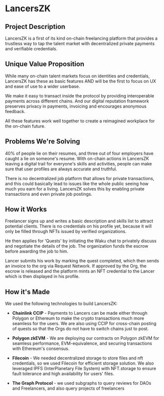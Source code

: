 # LancersZK

## Project Description
LancersZK is a first of its kind on-chain freelancing platform that provides a trustless way to tap the talent market with decentralized private payments and verifiable credentials.

## Unique Value Proposition

While many on-chain talent markets focus on identities and credentials, LancersZK has these as basic features AND will be the first to focus on UX and ease of use to a wider userbase.

We make it easy to transact inside the protocol by providing interoperable payments across different chains. And our digital reputation framework preserves privacy in payments, invoicing and encourages anonymous feedback.

All these features work well together to create a reimagined workplace for the on-chain future.

## Problems We're Solving

40% of people lie on their resumes, and three out of four employers have caught a lie on someone's resume. With on-chain actions in LancersZK leaving a digital trail for everyone's skills and activities, people can make sure that user profiles are 
always accurate and truthful.

There is no decentralized job platform that allows for private transactions, and this could basically lead to issues like the whole public seeing how much you earn for a living. LancersZK solves this by enabling private transactions and even private 
job postings.

## How it Works

Freelancer signs up and writes a basic description and skills list to attract potential clients. There is no credentials on his profile yet, because it will only be filled through NFTs issued by verified organizations.

He then applies for 'Quests' by initiating the Waku chat to privately discuss and negotiate the details of the job. The organization funds the escrow before awarding the job to him.

Lancer submits his work by marking the quest completed, which then sends an invoice to the org via Request Network. If approved by the Org, the escrow is released and the platform mints an NFT credential to the Lancer which is then displayed in his 
profile.

## How it's Made
We used the following technologies to build LancersZK:

- **Chainlink CCIP** - Payments to Lancers can be made either through Polygon or Ethereum to make the crypto transactions much more seamless for the users. We are also using CCIP for cross-chain posting of quests so that the Orgs do not have to switch 
chains just to post.

- **Polygon zkEVM** - We are deploying our contracts on Polygon zkEVM for seamless performance, EVM-equivalence, and securing transactions with Ethereum's consensus.

- **Filecoin** - We needed decentralized storage to store files and nft credentials, so we used Filecoin for efficient storage solution. We also leveraged IPFS (InterPlanetary File System) with NFT.storage to ensure fault tolerance and high availability 
for users' files.

- **The Graph Protocol** - we used subgraphs to query reviews for DAOs and Freelancers, and also query projects of freelancers
